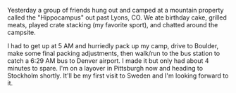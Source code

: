 Yesterday a group of friends hung out and camped at a mountain property called the "Hippocampus" out past Lyons, CO. We ate birthday cake, grilled meats, played crate stacking (my favorite sport), and chatted around the campsite.

I had to get up at 5 AM and hurriedly pack up my camp, drive to Boulder, make some final packing adjustments, then walk/run to the bus station to catch a 6:29 AM bus to Denver airport. I made it but only had about 4 minutes to spare. I'm on a layover in Pittsburgh now and heading to Stockholm shortly. It'll be my first visit to Sweden and I'm looking forward to it.
